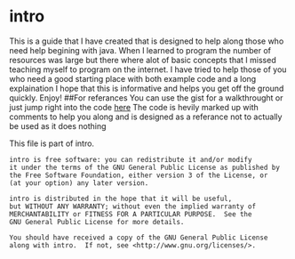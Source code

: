 # intro
This is a guide that I have created that is designed to help along those who need help begining with java.  When I learned
to program the number of resources was large but there where alot of basic concepts that I missed teaching myself to program
on the internet.  I have tried to help those of you who need a good starting place with both example code and a long explaination
I hope that this is informative and helps you get off the ground quickly.  Enjoy!
##For referances
You can use the gist for a walkthrought or just jump right into the code [here](https://github.com/s0urc3d3v3l0pm3nt/intro/blob/master/src/main.java)
The code is hevily marked up with comments to help you along and is designed as a referance not to actually be used as
it does nothing


 This file is part of intro.

    intro is free software: you can redistribute it and/or modify
    it under the terms of the GNU General Public License as published by
    the Free Software Foundation, either version 3 of the License, or
    (at your option) any later version.

    intro is distributed in the hope that it will be useful,
    but WITHOUT ANY WARRANTY; without even the implied warranty of
    MERCHANTABILITY or FITNESS FOR A PARTICULAR PURPOSE.  See the
    GNU General Public License for more details.

    You should have received a copy of the GNU General Public License
    along with intro.  If not, see <http://www.gnu.org/licenses/>.
